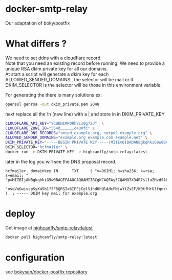 # docker-smtp-relay
Our adaptation of boky/postfix

# What differs ?
We need to set ddns with a cloudflare record.  
Note that you need an existing record before running. 
We need to provide a unique RSA dkim private key for all our domains.  
At start a script will generate a dkim key for each ALLOWED_SENDER_DOMAINS , the selector will be mail or if DKIM_SELECTOR is the selector will be those in this environment variable.
  
For generating the there is many solutions ex:  
```sh
openssl genrsa -out dkim_private.pem 2048
```
next replace all the \n (new line) with a |  and store in in DKIM_PRIVATE_KEY  
```sh
CLOUDFLARE_API_KEY="YCUENIMPORh8Lx0g72d"  \
CLOUDFLARE_ZONE_ID="554d………………c400fc" \
CLOUDFLARE_DNS_RECORDS="smtpd.example.org, smtpd2.example.org" \
ALLOWED_SENDER_DOMAINS="example.org example.com example.net" \
DKIM_PRIVATE_KEY="-----BEGIN PRIVATE KEY-----|MIIEvQIBADANBgkqhkiG9w0BAQEFAASCBKcwggSjAgEAAoIBAQDLkJAAw7tffhHu|yXW5kfN1IBvbfrFV9ZyavzrMMeh/WhZ4T7zto5x3n1KsTtHdYYV5f7O4i92QrXev|mCQjzawOI2o2OQ0uNSe7M8/ySYmyz8LvfLcA1/vRKluJ/+0WKvr2Rz5VkjTeH3qv|mJGjrFNvwkjzYPw1nzy+Vd9u/RLO0MHToLvCr9cOByJi4w9sj/nbusi83dEwfkW0|qiypWgbCK9ylLJfhJvV/kXlBFIjHog8WMJ6VLWF1SFCUB1wU2PBi1mwQX8rS18et|Td+qf+eDoMWFrHYsfTSVq8K6ZruarEpW87AmLT5ueYf6UpWFZyiuaNMHwSOXwQdE|F9Omiwl5AgMBAAECggEATHp9f6wJw3Cr8BiEQDnTS9fKX4aTvYXPVlwuDPVbMi14|b68VffqQGGklOFNMiW3QJbuSm+0ASxDA/JmeSk1FLPKlPsXka83QpYZrw81ZDHL9|+9fRMWHz27ucNJaQTlnLe6d8hc2uSx1sjHg3j1R47G4D1lxDpSm0OpYsoZg27rfX|qpjjfMfJCYP0cd+qGdS3Rkfo+R8FAlZFW9jUWkfIpJrshSGR/EJ8lthS1Jt3iCyt|85QKMKPC79x1AP3H5CsnVJ3xieLsKuECEcdfH76ISryNES/gelD/d8Tlz9stpA+V|RRWIvGIqxXWRAqTAdo/dD7douDOd/FQP2JfQ89xk2QKBgQDxslckA/XONe+prl0s|nZKY4jZ4jp0cSxQ2FoYLYVLRBTJ5CJDdpfRwVgyT+86qqyA/tIDee4uTIHSMMVT7|j8dGq3u3PGwjBo1c2SpAdUHNKYxSt06UNKvqWZtmIOfGPv5cudMaQJbKBhE/Xw2L|W5ctSHOT/EchQvobcWLX1OntlwKBgQDXnIe5v1EGUIB2gLPCOpz25FtLKJNyPGeh|l+FLcN3xtzKlLQucT1JJAspaMBni0Ir6pu6X8GWxmO9qKhDA8arW/PCh6CNrbxPy|Zmmwj0k070qz/9OqbJVngVOIMphKj4x6GAjhvCKThSmauLI9ja9BatxPKh/CaOJ+|JYOKDlXDbwKBgQCSgdZMoJHpc8xZALa+Cq4IOmdmYJxfwCr6NmD+mPoIdawIreaS|VLx9M8vgEC1QSvb7ZsEPG7iZcHz1Vhn7e0YCUoRlqByshpY+B+2SsQE4Cc1jfnYF|ZIApSDPojl2wUBMDxihuq2Q8Bb2Cum2NYfGbo2Vb+Pps8RqGdA7EYe2C9QKBgHBb|eb8qG6cWvFsEpqhIsxNV3N1Fv9B/+eETrKwLnR0hQpsg5jQGgfLaKWjmOBciZcpI|w30aIWRzNhA065YgWc6+8QbuWcbak6J2DA2eHaAgMuWqIztkalcN5eHLu+De/W2C|qN45lCsb8ZpXNUsuUm3cqgH3CaXd0mm6UtnWroqxAoGAY4FK7yt4Y+Y6MVx3kKUO|rxSPI0KqL9mH2JyWFexZziV3RuE7DIf+IFVPLsrxSrfsZqYOFuBamfPVLVHNx+Ma|dbDPH+KzOc5sMNDkLebWg+qddpTm6Zy0mUACRbFijF1TjPRiwnpEpScGUSS+Cs8U|Coe+cQBuoTsIHpowYjVbps4=|-----END PRIVATE KEY-----"\
DKIM_SELECTOR="hcfmailer" \
docker run -e DKIM_PRIVATE_KEY -e highcanfly/smtp-relay:latest
```
later in the log you will see the DNS proposal record.  
```log
hcfmailer._domainkey IN      TXT     ( "v=DKIM1; h=sha256; k=rsa; s=email; "        "p=MIIBIjANBgkqhkiG9w0BAQEFAAOCAQ8AMIIBCgKCAQEAy5CQAMO7X34R7sl1uZHzdSAb236xVfWcmr86zDHof1oWeE+87aOcd59SrE7R3WGFeX+zuIvdkK13r5gkI82sDiNqNjkNLjUnuzPP8kmJss/C73y3ANf70Spbif/tFir69kc+VZI03h96r5iRo6xTb8JI82D8NZ88vlXfbv0SztDB06C7wq/XDgciYuMPbI/527rIvN3RMH5FtK"
       "osqVoGwivcpSyX4Sb1f5F5QRSIx6IPFjCelS1hdUhQlAdcFNjwYtZsEF/K0tfHrU3fqn/ng6DFhax2LH00lavCuma7mqxKVvOwJi0+bnmH+lKVhWcormjTB8Ejl8EHRBfTposJeQIDAQAB" )  ; ----- DKIM key mail for example.org
```
# deploy
Get image at [highcanfly/smtp-relay:latest](https://hub.docker.com/r/highcanfly/smtp-relay)
```sh
docker pull highcanfly/smtp-relay:latest
```

# configuration
see [bokysan/docker-postfix repository](https://github.com/bokysan/docker-postfix)
